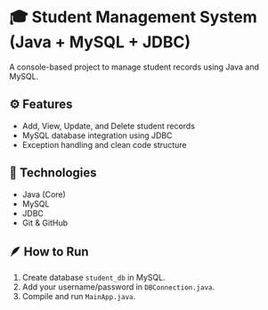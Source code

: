 # 🎓 Student Management System (Java + MySQL + JDBC)

A console-based project to manage student records using Java and MySQL.

## ⚙️ Features
- Add, View, Update, and Delete student records  
- MySQL database integration using JDBC  
- Exception handling and clean code structure  

## 🧱 Technologies
- Java (Core)
- MySQL
- JDBC
- Git & GitHub

## 🪶 How to Run
1. Create database `student_db` in MySQL.
2. Add your username/password in `DBConnection.java`.
3. Compile and run `MainApp.java`.